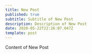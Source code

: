 ```yaml
---
title: New Post
published: true
subtitle: Subtitle of New Post
description: Description of New Post
date: 2020-05-22T22:26:07.047Z
template: post
---
```

Content of New Post